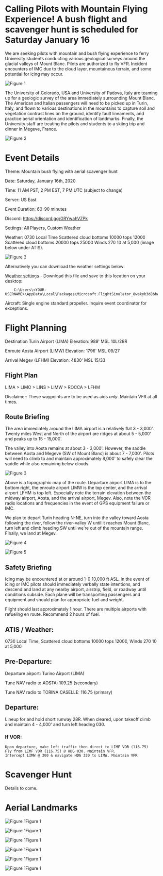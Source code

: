 # Calling Pilots with Mountain Flying Experience!  A bush flight and scavenger hunt is scheduled for Saturday January 16

We are seeking pilots with mountain and bush flying experience to ferry University students conducting various geological surveys around the glacial valleys of Mount Blanc. Pilots are authorized to fly VFR. Incident encounters of IMC due to the cloud layer, mountainous terrain, and some potential for icing may occur.

![Figure 1](images/Aosta2.jpg "Aosta Valley, Italy")

The University of Colorado, USA and University of Padova, Italy are teaming up for a geologic survey of the area immediately surrounding Mount Blanc. The American and Italian passengers will need to be picked up in Turin, Italy, and flown to various destinations in the mountains to capture soil and vegetation contrast lines on the ground, identify fault lineaments, and practice aerial orientation and identification of landmarks. Finally, the University staff are treating the pilots and students to a skiing trip and dinner in Megeve, France.

![Figure 2](images/Aosta.jpg "Aosta, Italy")

# Event Details

Theme: Mountain bush flying with aerial scavenger hunt

Date: Saturday, January 16th, 2020

Time: 11 AM PST, 2 PM EST, 7 PM UTC (subject to change)

Server: US East

Event Duration: 60-90 minutes

Discord: https://discord.gg/GRYwahVZPk

Settings: All Players, Custom Weather

Weather: 0730 Local Time Scattered cloud bottoms 10000 tops 12000 Scattered cloud bottoms 20000 tops 25000 Winds 270 10 at 5,000 (image below under ATIS).

![Figure 3](images/weather2.png "Weather settings")

 Alternatively you can download the weather settings below:

[Weather settings](https://www.dropbox.com/s/uafipamkt8e6t9c/MSFSFlightEventMountBlanc.WPR?dl=0) - Download this file and save to this location on your desktop:

        C:\Users\<YOUR-USERNAME>\AppData\Local\Packages\Microsoft.FlightSimulator_8wekyb3d8bbwe\LocalState\Weather\Presets

Aircraft: Single engine standard propeller. Inquire event coordinator for exceptions.

# Flight Planning

Destination Turin Airport (LIMA) Elevation: 989' MSL 10L/28R

Enroute Aosta Airport (LIMW) Elevation: 1796' MSL 09/27

Arrival Megev (LFHM) Elevation: 4830' MSL 15/33

## Flight Plan

LIMA > LIMO > LINS > LIMW > ROCCA > LFHM

Disclaimer: These waypoints are to be used as aids *only*. Maintain VFR at all times.

## Route Briefing

The area immediately around the LIMA airport is a relatively flat 3 - 3,000'. Twenty miles West and North of the airport are ridges at about 5 - 5,000' and peaks up to 15 - 15,000'.

The valley into Aosta remains at about 3 - 3,000'. However, the saddle between Aosta and Megeve (SW of Mount Blanc) is about 7 - 7,000'. Pilots will need to climb to and maintain approximately 8,000' to safely clear the saddle while also remaining below clouds.

![Figure 3](images/Map-SurroundingAreaVOR.PNG "Topographic navigation map")

Above is a topographic map of the route. Departure airport LIMA is to the bottom right, the enroute airport LIMW is the top center, and the arrival airport LFHM is top left. Especially note the terrain elevation between the midway airport, Aosta, and the arrival airport, Megev. Also, note the VOR radio locations and frequencies in the event of GPS equipment failure or IMC.

We plan to depart Turin heading N-NE, turn into the valley toward Aosta following the river, follow the river-valley W until it reaches Mount Blanc, turn left and climb heading SW until we're out of the mountain range. Finally, we land at Megev.

![Figure 4](images/Map-Imagery.PNG "Relief Map showing route")

![Figure 5](images/Map-Topo.PNG "Landmark Map showing route")

## Safety Briefing

Icing may be encountered at or around 1-0 10,000 ft ASL. In the event of icing or IMC pilots should immediately verbally state intentions, and descend and land at any nearby airport, airstrip, field, or roadway until conditions subside. Each plane will be transporting passengers and equipment and should plan for appropriate fuel and weight.

Flight should last approximately 1 hour. There are multiple airports with refueling en route. Recommend 2 hours of fuel.

## ATIS / Weather:
0730 Local Time, Scattered cloud bottoms 10000 tops 12000, Winds 270 10 at 5,000

## Pre-Departure:

Departure airport: Turino Airport (LIMA)

Tune NAV radio to AOSTA: 109.25 (secondary)

Tune NAV radio to TORINA CASELLE: 116.75 (primary)

## Departure:
Lineup for and hold short runway 28R. When cleared, upon takeoff climb and maintain 4 - 4,000' and turn left heading 030.

### If VOR:

    Upon departure, make left traffic then direct to LIMF VOR (116.75)
    Fly from LIMF VOR (116.75) @ HDG 030. Maintain VFR.
    Intercept LIMW @ 300 & navigate HDG 330 to LIMW. Maintain VFR


# Scavenger Hunt

Details to come.

# Aerial Landmarks

![Figure 1](images/wp1-1.jpg "Figure 1")Figure 1

![Figure 1](images/wp1-2.jpg "Figure 1")Figure 1

![Figure 1](images/wp1-3.PNG "Figure 1")Figure 1

![Figure 1](images/wp1-4.PNG "Figure 1")Figure 1

![Figure 1](images/wp2-1.PNG "Figure 1")Figure 1

![Figure 1](images/wp2-2.PNG "Figure 1")Figure 1
